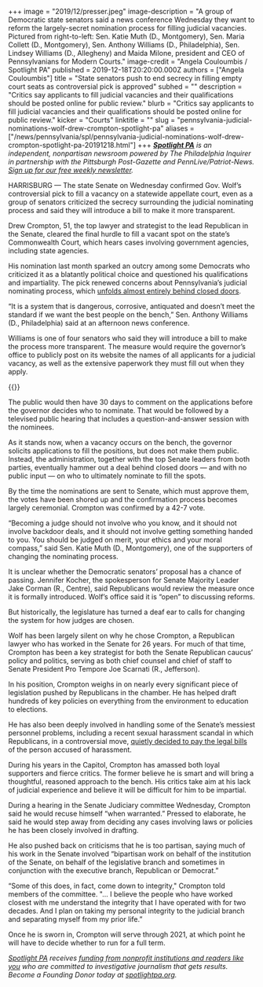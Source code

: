 +++
image = "2019/12/presser.jpeg"
image-description = "A group of Democratic state senators said a news conference Wednesday they want to reform the largely-secret nomination process for filling judicial vacancies. Pictured from right-to-left: Sen. Katie Muth (D., Montgomery), Sen. Maria Collett (D., Montgomery), Sen. Anthony Williams (D., Philadelphia), Sen. Lindsey Williams (D., Allegheny) and Maida Milone, president and CEO of Pennsylvanians for Modern Courts."
image-credit = "Angela Couloumbis / Spotlight PA"
published = 2019-12-18T20:20:00.000Z
authors = ["Angela Couloumbis"]
title = "State senators push to end secrecy in filling empty court seats as controversial pick is approved"
subhed = ""
description = "Critics say applicants to fill judicial vacancies and their qualifications should be posted online for public review."
blurb = "Critics say applicants to fill judicial vacancies and their qualifications should be posted online for public review."
kicker = "Courts"
linktitle = ""
slug = "pennsylvania-judicial-nominations-wolf-drew-crompton-spotlight-pa"
aliases = ["/news/pennsylvania/spl/pennsylvania-judicial-nominations-wolf-drew-crompton-spotlight-pa-20191218.html"]
+++
<a href="https://www.spotlightpa.org/"><i><b>Spotlight PA</b></i></a><i> is an independent, nonpartisan newsroom powered by The Philadelphia Inquirer in partnership with the Pittsburgh Post-Gazette and PennLive/Patriot-News. </i><a href="https://www.spotlightpa.org/" target=_blank><i>Sign up for our free weekly newsletter</i></a><i>.</i>

HARRISBURG — The state Senate on Wednesday confirmed Gov. Wolf’s controversial pick to fill a vacancy on a statewide appellate court, even as a group of senators criticized the secrecy surrounding the judicial nominating process and said they will introduce a bill to make it more transparent.

Drew Crompton, 51, the top lawyer and strategist to the lead Republican in the Senate, cleared the final hurdle to fill a vacant spot on the state’s Commonwealth Court, which hears cases involving government agencies, including state agencies.

His nomination last month sparked an outcry among some Democrats who criticized it as a blatantly political choice and questioned his qualifications and impartiality. The pick renewed concerns about Pennsylvania’s judicial nominating process, which <a href="https://www.spotlightpa.org/news/2019/11/wolf-judicial-vacancies-drew-crompton-commonwealth-court/" target=_blank>unfolds almost entirely behind closed doors</a>.

“It is a system that is dangerous, corrosive, antiquated and doesn’t meet the standard if we want the best people on the bench,” Sen. Anthony Williams (D., Philadelphia) said at an afternoon news conference.

Williams is one of four senators who said they will introduce a bill to make the process more transparent. The measure would require the governor’s office to publicly post on its website the names of all applicants for a judicial vacancy, as well as the extensive paperwork they must fill out when they apply.

{{<newsletter-inline>}}

The public would then have 30 days to comment on the applications before the governor decides who to nominate. That would be followed by a televised public hearing that includes a question-and-answer session with the nominees.

As it stands now, when a vacancy occurs on the bench, the governor solicits applications to fill the positions, but does not make them public. Instead, the administration, together with the top Senate leaders from both parties, eventually hammer out a deal behind closed doors — and with no public input — on who to ultimately nominate to fill the spots.

By the time the nominations are sent to Senate, which must approve them, the votes have been shored up and the confirmation process becomes largely ceremonial. Crompton was confirmed by a 42-7 vote.

“Becoming a judge should not involve who you know, and it should not involve backdoor deals, and it should not involve getting something handed to you. You should be judged on merit, your ethics and your moral compass,” said Sen. Katie Muth (D., Montgomery), one of the supporters of changing the nominating process.

It is unclear whether the Democratic senators’ proposal has a chance of passing. Jennifer Kocher, the spokesperson for Senate Majority Leader Jake Corman (R., Centre), said Republicans would review the measure once it is formally introduced. Wolf’s office said it is “open” to discussing reforms.

But historically, the legislature has turned a deaf ear to calls for changing the system for how judges are chosen.

Wolf has been largely silent on why he chose Crompton, a Republican lawyer who has worked in the Senate for 26 years. For much of that time, Crompton has been a key strategist for both the Senate Republican caucus’ policy and politics, serving as both chief counsel and chief of staff to Senate President Pro Tempore Joe Scarnati (R., Jefferson).

In his position, Crompton weighs in on nearly every significant piece of legislation pushed by Republicans in the chamber. He has helped draft hundreds of key policies on everything from the environment to education to elections.

He has also been deeply involved in handling some of the Senate’s messiest personnel problems, including a recent sexual harassment scandal in which Republicans, in a controversial move, <a href="https://www.inquirer.com/news/pa-senate-pays-legal-bills-former-employee-accused-sexual-harassment-20190214.html" target=_blank>quietly decided to pay the legal bills</a> of the person accused of harassment.

During his years in the Capitol, Crompton has amassed both loyal supporters and fierce critics. The former believe he is smart and will bring a thoughtful, reasoned approach to the bench. His critics take aim at his lack of judicial experience and believe it will be difficult for him to be impartial.

During a hearing in the Senate Judiciary committee Wednesday, Crompton said he would recuse himself “when warranted.” Pressed to elaborate, he said he would step away from deciding any cases involving laws or policies he has been closely involved in drafting.

He also pushed back on criticisms that he is too partisan, saying much of his work in the Senate involved “bipartisan work on behalf of the institution of the Senate, on behalf of the legislative branch and sometimes in conjunction with the executive branch, Republican or Democrat.”

“Some of this does, in fact, come down to integrity," Crompton told members of the committee. "... I believe the people who have worked closest with me understand the integrity that I have operated with for two decades. And I plan on taking my personal integrity to the judicial branch and separating myself from my prior life.”

Once he is sworn in, Crompton will serve through 2021, at which point he will have to decide whether to run for a full term.

<a href="https://www.spotlightpa.org/"><i>Spotlight PA</i></a><i> receives </i><a href="https://www.spotlightpa.org/support"><i>funding from nonprofit institutions and readers like you</i></a><i> who are committed to investigative journalism that gets results. Become a Founding Donor today at </i><a href="https://www.spotlightpa.org/"><i>spotlightpa.org</i></a><i>.</i>
